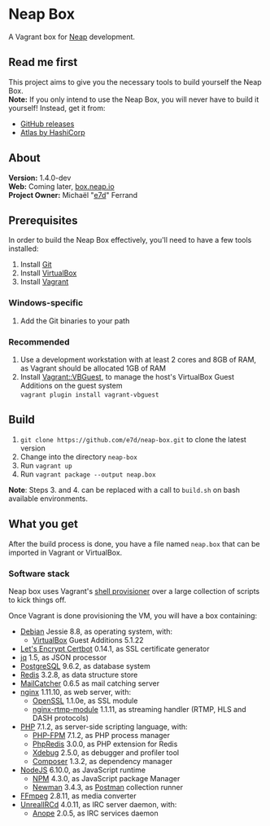 # Neap Box

A Vagrant box for [Neap](https://github.com/e7d/neap) development.

## Read me first

This project aims to give you the necessary tools to build yourself the Neap Box.  
**Note:** If you only intend to use the Neap Box, you will never have to build it yourself! Instead, get it from:
* [GitHub releases](https://github.com/e7d/neap-box/releases)
* [Atlas by HashiCorp](https://atlas.hashicorp.com/e7d/boxes/neap-box)

## About

**Version:** 1.4.0-dev  
**Web:** Coming later, [box.neap.io](http://box.neap.io)  
**Project Owner:** Michaël "[e7d](https://github.com/e7d)" Ferrand

## Prerequisites

In order to build the Neap Box effectively, you'll need to have a few tools installed:

1. Install [Git](https://git-scm.com)
2. Install [VirtualBox](http://virtualbox.org)
3. Install [Vagrant](http://vagrantup.com)

### Windows-specific ###

1. Add the Git binaries to your path

### Recommended

1. Use a development workstation with at least 2 cores and 8GB of RAM, as Vagrant should be allocated 1GB of RAM
2. Install [Vagrant::VBGuest](https://github.com/dotless-de/vagrant-vbguest), to manage the host's VirtualBox Guest Additions on the guest system  
`vagrant plugin install vagrant-vbguest`

## Build ##

1. `git clone https://github.com/e7d/neap-box.git` to clone the latest version
2. Change into the directory `neap-box`
3. Run `vagrant up`
4. Run `vagrant package --output neap.box`

**Note**: Steps 3. and 4. can be replaced with a call to `build.sh` on bash available environments.

## What you get ##

After the build process is done, you have a file named `neap.box` that can be imported in Vagrant or VirtualBox.

### Software stack ###

Neap box uses Vagrant's [shell provisioner](https://docs.vagrantup.com/v2/provisioning/shell.html) over a large collection of scripts to kick things off.

Once Vagrant is done provisioning the VM, you will have a box containing:

* [Debian](https://www.debian.org/) Jessie 8.8, as operating system, with:
    * [VirtualBox](https://www.virtualbox.org/) Guest Additions 5.1.22
* [Let's Encrypt Certbot](https://certbot.eff.org/) 0.14.1, as SSL certificate generator
* [jq](https://stedolan.github.io/jq/) 1.5, as JSON processor
* [PostgreSQL](http://www.postgresql.org/) 9.6.2, as database system
* [Redis](http://redis.io/) 3.2.8, as data structure store
* [MailCatcher](https://mailcatcher.me/) 0.6.5 as mail catching server
* [nginx](http://nginx.org/) 1.11.10, as web server, with:
    * [OpenSSL](https://www.openssl.org/) 1.1.0e, as SSL module
    * [nginx-rtmp-module](https://github.com/arut/nginx-rtmp-module) 1.1.11, as streaming handler (RTMP, HLS and DASH protocols)
* [PHP](http://php.net/) 7.1.2, as server-side scripting language, with:
    * [PHP-FPM](http://php-fpm.org/) 7.1.2, as PHP process manager
    * [PhpRedis](https://github.com/phpredis/phpredis) 3.0.0, as PHP extension for Redis
    * [Xdebug](http://xdebug.org/) 2.5.0, as debugger and profiler tool
    * [Composer](https://getcomposer.org/) 1.3.2, as dependency manager
* [NodeJS](https://nodejs.org/) 6.10.0, as JavaScript runtime
    * [NPM](https://www.npmjs.com/) 4.3.0, as JavaScript package Manager
    * [Newman](https://github.com/postmanlabs/newman) 3.4.3, as [Postman](http://getpostman.com/) collection runner
* [FFmpeg](https://www.ffmpeg.org/) 2.8.11, as media converter
* [UnrealIRCd](https://www.unrealircd.org/) 4.0.11, as IRC server daemon, with:
    * [Anope](https://www.anope.org/) 2.0.5, as IRC services daemon

